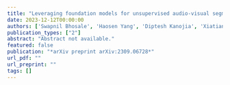 ```yaml
---
title: "Leveraging foundation models for unsupervised audio-visual segmentation"
date: 2023-12-12T00:00:00
authors: ['Swapnil Bhosale', 'Haosen Yang', 'Diptesh Kanojia', 'Xiatian Zhu']
publication_types: ["2"]
abstract: "Abstract not available."
featured: false
publication: "*arXiv preprint arXiv:2309.06728*"
url_pdf: ""
url_preprint: ""
tags: []
---
```

